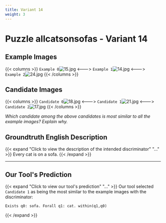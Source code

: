 ```yaml
---
title: Variant 14
weight: 3
---
```


# Puzzle allcatsonsofas - Variant 14

## Example Images
{{< columns >}}
`Example 0`![15.jpg](/natscene_data/images/15.jpg)
<--->
`Example 1`![14.jpg](/natscene_data/images/14.jpg)
<--->
`Example 2`![24.jpg](/natscene_data/images/24.jpg)
{{< /columns >}}

## Candidate Images
{{< columns >}}
`Candidate 0`![18.jpg](/natscene_data/images/18.jpg)
<--->
`Candidate 1`![21.jpg](/natscene_data/images/21.jpg)
<--->
`Candidate 2`![17.jpg](/natscene_data/images/17.jpg)
{{< /columns >}}

*Which candidate among the above candidates is most similar to all the example images? Explain why.*

## Groundtruth English Description

{{< expand "Click to view the description of the intended discriminator" "..." >}}
Every cat is on a sofa.
{{< /expand >}}

---



## Our Tool's Prediction

{{< expand "Click to view our tool's prediction" "..." >}}
Our tool selected `Candidate 1` as being the most similar to the example images with the discriminator:
```plaintext
Exists q0: sofa. Forall q1: cat. within(q1,q0)
```
{{< /expand >}}

